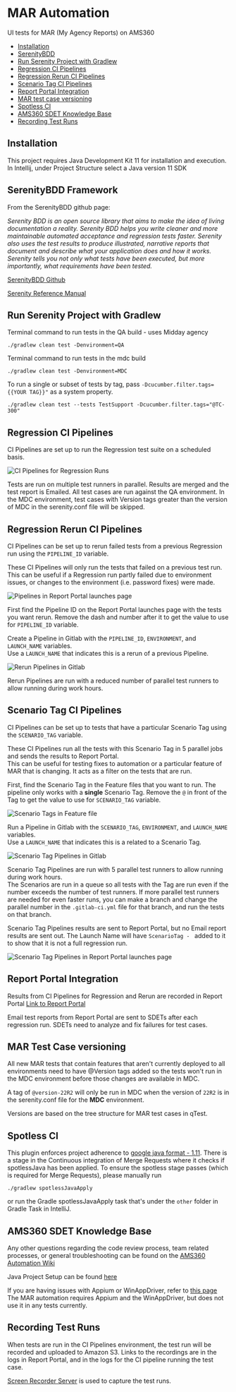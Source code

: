 # MAR Automation

UI tests for MAR (My Agency Reports) on AMS360
<!-- TOC -->
- [Installation](#installation)
- [SerenityBDD](#serenitybdd-framework)
- [Run Serenity Project with Gradlew](#run-serenity-project-with-gradlew)
- [Regression CI Pipelines](#regression-ci-pipelines) 
- [Regression Rerun CI Pipelines](#regression-rerun-ci-pipelines)
- [Scenario Tag CI Pipelines](#scenario-tag-ci-pipelines)
- [Report Portal Integration](#report-portal-integration) 
- [MAR test case versioning](#mar-test-case-versioning) 
- [Spotless CI](#spotless-ci) 
- [AMS360 SDET Knowledge Base](#ams360-sdet-knowledge-base)
- [Recording Test Runs](#recording-test-runs)
<!-- /TOC -->

## Installation

This project requires Java Development Kit 11 for installation and execution. 
In Intellij, under Project Structure select a Java version 11 SDK 
 
## SerenityBDD Framework

From the SerenityBDD github page:

*Serenity BDD is an open source library that aims to make the idea of living documentation a reality. Serenity BDD 
helps you write cleaner and more maintainable automated acceptance and regression tests faster. Serenity also uses 
the test results to produce illustrated, narrative reports that document and describe what your application does and 
how it works. Serenity tells you not only what tests have been executed, but more importantly, what requirements have 
been tested.*

[SerenityBDD Github](https://github.com/serenity-bdd)

[Serenity Reference Manual](http://thucydides.info/docs/serenity-staging/)
 
## Run Serenity Project with Gradlew

Terminal command to run tests in the QA build - uses Midday agency
       
    ./gradlew clean test -Denvironment=QA

Terminal command to run tests in the mdc build  
  
    ./gradlew clean test -Denvironment=MDC


To run a single or subset of tests by tag, pass `-Dcucumber.filter.tags={{YOUR TAG}}"` as a system property.
   
    ./gradlew clean test --tests TestSupport -Dcucumber.filter.tags="@TC-300"
   

## Regression CI Pipelines

CI Pipelines are set up to run the Regression test suite on a scheduled basis.

![CI Pipelines for Regression Runs](./images/Readme_regression.JPG)

Tests are run on multiple test runners in parallel.  Results are merged and the test report is Emailed.
All test cases are run against the QA environment.
In the MDC environment, test cases with Version tags greater than the version of MDC in the serenity.conf file will be skipped.

## Regression Rerun CI Pipelines


CI Pipelines can be set up to rerun failed tests from a previous Regression run using the `PIPELINE_ID` variable.

These CI Pipelines will only run the tests that failed on a previous test run.  
This can be useful if a Regression run partly failed due to environment issues, or changes to the environment (i.e. password fixes) were made.

![Pipelines in Report Portal launches page](./images/Readme_rerun1.JPG)

First find the Pipeline ID on the Report Portal launches page with the tests you want rerun.
Remove the dash and number after it to get the value to use for `PIPELINE_ID` variable.

Create a Pipeline in Gitlab with the `PIPELINE_ID`, `ENVIRONMENT`, and `LAUNCH_NAME` variables.  
Use a `LAUNCH_NAME` that indicates this is a rerun of a previous Pipeline.

![Rerun Pipelines in Gitlab](./images/Readme_rerun2.JPG)

Rerun Pipelines are run with a reduced number of parallel test runners to allow running during work hours.


## Scenario Tag CI Pipelines

CI Pipelines can be set up to tests that have a particular Scenario Tag using the `SCENARIO_TAG` variable.

These CI Pipelines run all the tests with this Scenario Tag in 5 parallel jobs and sends the results to Report Portal.  
This can be useful for testing fixes to automation or a particular feature of MAR that is changing.  It acts as a filter
on the tests that are run.

First, find the Scenario Tag in the Feature files that you want to run.  The pipeline only works with a **single**
Scenario Tag. Remove the  `@` in front of the Tag to get the value to use for `SCENARIO_TAG` variable.

![Scenario Tags in Feature file](./images/Readme_scenario_tag1.JPG)

Run a Pipeline in Gitlab with the `SCENARIO_TAG`, `ENVIRONMENT`, and `LAUNCH_NAME` variables.  
Use a `LAUNCH_NAME` that indicates this is a related to a Scenario Tag.

![Scenario Tag Pipelines in Gitlab](./images/Readme_scenario_tag3.JPG)

Scenario Tag Pipelines are run with 5 parallel test runners to allow running during work hours.  
The Scenarios are run in a queue so all tests with the Tag are run even if the number exceeds the number of test runners.
If more parallel test runners are needed for even faster runs, you can make a branch and change the parallel number in the `.gitlab-ci.yml` file 
for that branch, and run the tests on that branch.

Scenario Tag Pipelines results are sent to Report Portal, but no Email report results are sent out.
The Launch Name will have `ScenarioTag - ` added to it to show that it is not a full regression run.

![Scenario Tag Pipelines in Report Portal launches page](./images/Readme_scenario_tag2.JPG)



## Report Portal Integration

Results from CI Pipelines for Regression and Rerun are recorded in Report Portal 
[Link to Report Portal](http://172.17.113.196:8080/ui/#mar/launches/latest)

Email test reports from Report Portal are sent to SDETs after each regression run. SDETs need to analyze and fix failures for test cases.
    

## MAR Test Case versioning

All new MAR tests that contain features that aren't currently deployed to all environments need to have @Version tags 
added so the tests won't run in the MDC environment before those changes are available in MDC.

A tag of `@version-22R2` will only be run in MDC when the version of `22R2` is in the serenity.conf file for the **MDC** environment.

Versions are based on the tree structure for MAR test cases in qTest.

## Spotless CI

This plugin enforces project adherence to [google java format - 1.11](https://google.github.io/styleguide/javaguide.html).
There is a stage in the Continuous integration of Merge Requests where it checks if spotlessJava has been applied.
To ensure the spotless stage passes (which is required for Merge Requests), please manually run
    
    ./gradlew spotlessJavaApply
    
or run the Gradle spotlessJavaApply task that's under the `other` folder in Gradle Task in IntelliJ.

## AMS360 SDET Knowledge Base

Any other questions regarding the code review process, team related processes, or general troubleshooting
can be found on the [AMS360 Automation Wiki](http://wiki.vertafore.com/display/TEM/Automation)

Java Project Setup can be found [here](http://wiki.vertafore.com/display/TEM/Java+Project+Setup+for+AMS360)

If you are having issues with Appium or WinAppDriver, refer to [this page](http://wiki.vertafore.com/display/TEM/WinApp+Driver+Setup)
The MAR automation requires Appium and the WinAppDriver, but does not use it in any tests currently.

## Recording Test Runs

When tests are run in the CI Pipelines environment, the test run will be recorded and uploaded to Amazon S3.
Links to the recordings are in the logs in Report Portal, and in the logs for the CI pipeline running the test case.

[Screen Recorder Server](https://gitlab.com/vertafore/agency/sdet/screen-recorder-server) is used to capture the test runs.
